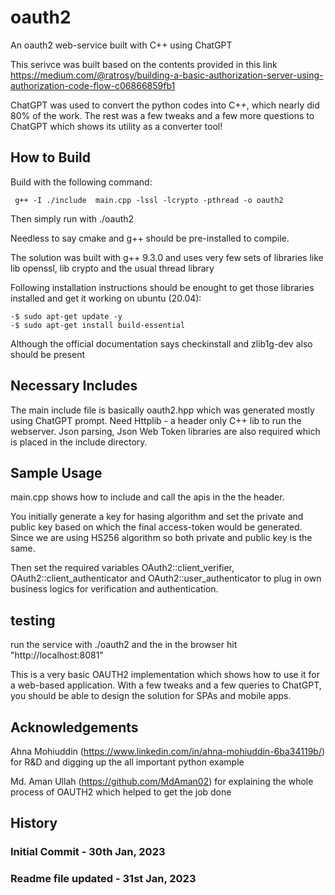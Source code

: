 # oauth2
An oauth2 web-service built with C++ using ChatGPT

This serivce was built based on the contents provided in this link 
https://medium.com/@ratrosy/building-a-basic-authorization-server-using-authorization-code-flow-c06866859fb1

ChatGPT was used to convert the python codes into C++, which nearly did 80% of the work.
The rest was a few tweaks and a few more questions to ChatGPT which shows its utility as a converter tool!

## How to Build 

Build with the following command:

```
 g++ -I ./include  main.cpp -lssl -lcrypto -pthread -o oauth2
```
Then simply run with ./oauth2

Needless to say cmake and g++ should be pre-installed to compile.

The solution was built with g++ 9.3.0 and uses very few sets of libraries like 
lib openssl, lib crypto and the usual thread library 

Following installation instructions should be enought to get those libraries installed
and get it working on ubuntu (20.04):

```
-$ sudo apt-get update -y
-$ sudo apt-get install build-essential
```
Although the official documentation says checkinstall and zlib1g-dev also should be present 

## Necessary Includes

The main include file is basically oauth2.hpp which was generated mostly using ChatGPT prompt.
Need Httplib - a header only C++ lib to run the webserver.
Json parsing, Json Web Token libraries are also required which is placed in the include directory.

## Sample Usage

main.cpp shows how to include and call the apis in the the header.

You initially generate a key for hasing algorithm and set the private and public key based on which
the final access-token would be generated. 
Since we are using HS256 algorithm so both private and public key is the same.

Then set the required variables OAuth2::client_verifier, OAuth2::client_authenticator
and OAuth2::user_authenticator to plug in own business logics for verification and authentication.

## testing

run the service with ./oauth2 and the in the browser hit "http://localhost:8081"
 
This is a very basic OAUTH2 implementation which shows how to use it for a web-based application.
With a few tweaks and a few queries to ChatGPT, you should be able to design the solution for SPAs and mobile apps.

## Acknowledgements

Ahna Mohiuddin (https://www.linkedin.com/in/ahna-mohiuddin-6ba34119b/) for R&D and digging up the all important python example

Md. Aman Ullah (https://github.com/MdAman02) for explaining the whole process of OAUTH2 which helped to get the job done

## History

### Initial Commit - 30th Jan, 2023
### Readme file updated - 31st Jan, 2023



